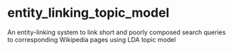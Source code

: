 # entity_linking_topic_model
An entity-linking system to link short and poorly composed search queries to corresponding Wikipedia pages using LDA topic model 
